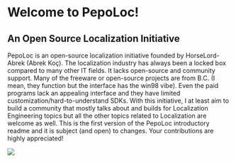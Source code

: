 # Welcome to PepoLoc!


An Open Source Localization Initiative
--------------------------------------

PepoLoc is an open-source localization initiative founded by HorseLord-Abrek (Abrek Koç). The localization industry has always been a locked box compared to many other IT fields. It lacks open-source and community support. Many of the freeware or open-source projects are from B.C. (I mean, they function but the interface has the win98 vibe). Even the paid programs lack an appealing interface and they have limited customization/hard-to-understand SDKs. With this initiative, I at least aim to build a community that mostly talks about and builds for Localization Engineering topics but all the other topics related to Localization are welcome as well. This is the first version of the PepoLoc introductory readme and it is subject (and open) to changes. Your contributions are highly appreciated!

<a href="https://www.github.com/PepoLoc" target="_blank" rel="noreferrer"><img
src="https://img.shields.io/github/followers/PepoLoc?logo=github&style=for-the-badge&color=a855f7&labelColor=1c1917" /></a>
